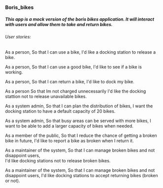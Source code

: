 ### Boris_bikes

##### This app is a mock version of the boris bikes application. It will interact with users and allow them to take and return bikes.

###### User stories:

As a person,
So that I can use a bike,
I'd like a docking station to release a bike.

As a person,
So that I can use a good bike,
I'd like to see if a bike is working.

As a person,
So that I can return a bike,
I'd like to dock my bike.

As a person
So that Im not charged unnecessarily
I'd like the docking stattion not to release unavailable bikes.

As a system admin,
So that I can plan the distribution of bikes,
I want the docking station to have a default capacity of 20 bikes.

As a system admin,
So that busy areas can be served with more bikes,
I want to be able to add a larger capacity of bikes when needed.

As a member of the public,
So that I reduce the chance of getting a broken bike in future,
I'd like to report a bike as broken when I return it.

As a maintainer of the system,
So that I can manage broken bikes and not disappoint users,             
I'd like docking stations not to release broken bikes.

As a maintainer of the system,
So that I can manage broken bikes and not disappoint users,
I'd like docking stations to accept returning bikes (broken or not).    
 
